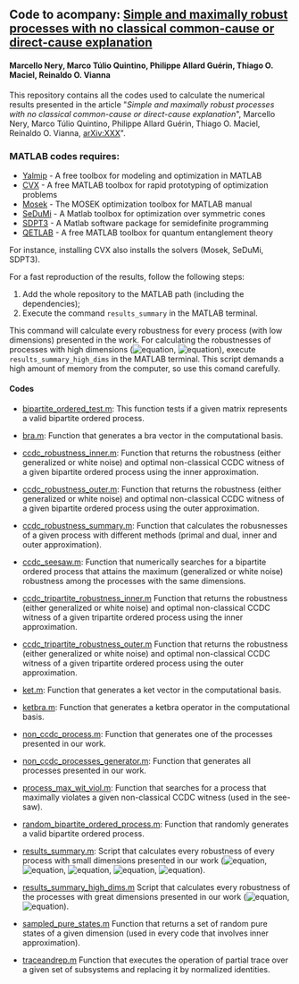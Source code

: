 ## Code to acompany: [Simple and maximally robust processes with no classical common-cause or direct-cause explanation](https://arxiv.org/xxx)

#### Marcello Nery, Marco Túlio Quintino, Philippe Allard Guérin, Thiago O. Maciel, Reinaldo O. Vianna

This repository contains all the codes used to calculate the numerical results presented in the article "*Simple and maximally robust processes with no classical common-cause or direct-cause explanation*", Marcello Nery, Marco Túlio Quintino, Philippe Allard Guérin, Thiago O. Maciel, Reinaldo O. Vianna, [arXiv:XXX](https://arxiv.org/xxx)".

### MATLAB codes requires:
- [Yalmip](https://yalmip.github.io/) - A free toolbox for modeling and optimization in MATLAB
- [CVX](http://cvxr.com/cvx/download/) - A free MATLAB toolbox for rapid prototyping of optimization problems
- [Mosek](http://docs.mosek.com/9.0/toolbox/index.html) - The MOSEK optimization toolbox for MATLAB manual
- [SeDuMi](http://sedumi.ie.lehigh.edu/?page_id=58) - A Matlab toolbox for optimization over symmetric cones
- [SDPT3](https://www.math.cmu.edu/~reha/sdpt3.html) - A Matlab software package for semidefinite programming
- [QETLAB](http://www.qetlab.com/) - A free MATLAB toolbox for quantum entanglement theory

For instance, installing CVX also installs the solvers (Mosek, SeDuMi, SDPT3). 

For a fast reproduction of the results, follow the following steps:

1. Add the whole repository to the MATLAB path (including the dependencies);
2. Execute the command ```results_summary``` in the MATLAB terminal. 

This command will calculate every robustness for every process (with low dimensions) presented in the work. For calculating the robustnesses of processes with high dimensions (![equation](http://latex.codecogs.com/gif.latex?W_{\textrm{FB}}), ![equation](http://latex.codecogs.com/gif.latex?W_{339})), execute ```results_summary_high_dims``` in the MATLAB terminal. This script demands a high amount of memory from the computer, so use this comand carefully.

#### Codes

- [bipartite_ordered_test.m](https://github.com/marcellongvb/non_ccdc_processes/blob/master/Codes/bipartite_ordered_test.m): 
This function tests if a given matrix represents a valid bipartite ordered process.

- [bra.m](https://github.com/marcellongvb/non_ccdc_processes/blob/master/Codes/bra.m):
Function that generates a bra vector in the computational basis.

- [ccdc_robustness_inner.m](https://github.com/marcellongvb/non_ccdc_processes/blob/master/Codes/ccdc_robustness_inner.m):
Function that returns the robustness (either generalized or white noise) and optimal non-classical CCDC witness of a given bipartite ordered process using the inner approximation.

- [ccdc_robustness_outer.m](https://github.com/marcellongvb/non_ccdc_processes/blob/master/Codes/ccdc_robustness_outer.m):
Function that returns the robustness (either generalized or white noise) and optimal non-classical CCDC witness of a given bipartite ordered process using the outer approximation.

- [ccdc_robustness_summary.m](https://github.com/marcellongvb/non_ccdc_processes/blob/master/Codes/ccdc_robustness_summary.m):
Function that calculates the robusnesses of a given process with different methods (primal and dual, inner and outer approximation).

- [ccdc_seesaw.m](https://github.com/marcellongvb/non_ccdc_processes/blob/master/Codes/ccdc_seesaw.m):
Function that numerically searches for a bipartite ordered process that attains the maximum (generalized or white noise) robustness among the processes with the same dimensions.

- [ccdc_tripartite_robustness_inner.m](https://github.com/marcellongvb/non_ccdc_processes/blob/master/Codes/ccdc_tripartite_robustness_inner.m)
Function that returns the robustness (either generalized or white noise) and optimal non-classical CCDC witness of a given tripartite ordered process using the inner approximation.

- [ccdc_tripartite_robustness_outer.m](https://github.com/marcellongvb/non_ccdc_processes/blob/master/Codes/ccdc_tripartite_robustness_outer.m)
Function that returns the robustness (either generalized or white noise) and optimal non-classical CCDC witness of a given tripartite ordered process using the outer approximation.

- [ket.m](https://github.com/marcellongvb/non_ccdc_processes/blob/master/Codes/ket.m):
Function that generates a ket vector in the computational basis.

- [ketbra.m](https://github.com/marcellongvb/non_ccdc_processes/blob/master/Codes/ketbra.m):
Function that generates a ketbra operator in the computational basis.

- [non_ccdc_process.m](https://github.com/marcellongvb/non_ccdc_processes/blob/master/Codes/non_ccdc_process.m):
Function that generates one of the processes presented in our work.

- [non_ccdc_processes_generator.m](https://github.com/marcellongvb/non_ccdc_processes/blob/master/Codes/non_ccdc_processes_generator.m):
Function that generates all processes presented in our work.

- [process_max_wit_viol.m](https://github.com/marcellongvb/non_ccdc_processes/blob/master/Codes/process_max_wit_viol.m):
Function that searches for a process that maximally violates a given non-classical CCDC witness (used in the see-saw).

- [random_bipartite_ordered_process.m](https://github.com/marcellongvb/non_ccdc_processes/blob/master/Codes/random_bipartite_ordered_process.m):
Function that randomly generates a valid bipartite ordered process.

- [results_summary.m](https://github.com/marcellongvb/non_ccdc_processes/blob/master/Codes/results_summary.m):
Script that calculates every robustness of every process with small dimensions presented in our work (![equation](http://latex.codecogs.com/gif.latex?W_{222}), ![equation](http://latex.codecogs.com/gif.latex?W_{224}), ![equation](http://latex.codecogs.com/gif.latex?W_{\textrm{PPT}}), ![equation](http://latex.codecogs.com/gif.latex?W_{\textrm{SEP}}), ![equation](http://latex.codecogs.com/gif.latex?W_{\textrm{MRSR}})).

- [results_summary_high_dims.m](https://github.com/marcellongvb/non_ccdc_processes/blob/master/Codes/results_summary_high_dims.m)
Script that calculates every robustness of the processes with great dimensions presented in our work (![equation](http://latex.codecogs.com/gif.latex?W_{\textrm{FB}}), ![equation](http://latex.codecogs.com/gif.latex?W_{339})).

- [sampled_pure_states.m](https://github.com/marcellongvb/non_ccdc_processes/blob/master/Codes/sampled_pure_states.m)
Function that returns a set of random pure states of a given dimension (used in every code that involves inner approximation).

- [traceandrep.m](https://github.com/marcellongvb/non_ccdc_processes/blob/master/Codes/traceandrep.m)
Function that executes the operation of partial trace over a given set of subsystems and replacing it by normalized identities.
